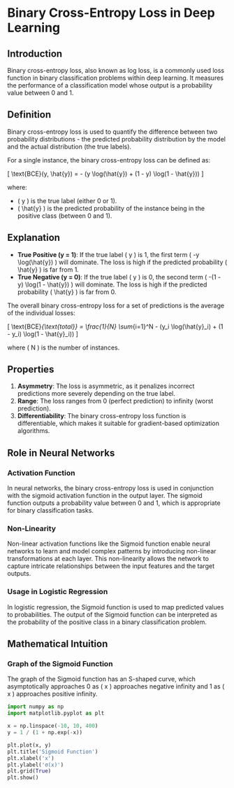 # Binary Cross-Entropy Loss in Deep Learning

## Introduction

Binary cross-entropy loss, also known as log loss, is a commonly used loss function in binary classification problems within deep learning. It measures the performance of a classification model whose output is a probability value between 0 and 1.

## Definition

Binary cross-entropy loss is used to quantify the difference between two probability distributions - the predicted probability distribution by the model and the actual distribution (the true labels).

For a single instance, the binary cross-entropy loss can be defined as:

\[ \text{BCE}(y, \hat{y}) = - (y \log(\hat{y}) + (1 - y) \log(1 - \hat{y})) \]

where:
- \( y \) is the true label (either 0 or 1).
- \( \hat{y} \) is the predicted probability of the instance being in the positive class (between 0 and 1).

## Explanation

- **True Positive (y = 1)**: If the true label \( y \) is 1, the first term \( -y \log(\hat{y}) \) will dominate. The loss is high if the predicted probability \( \hat{y} \) is far from 1.
- **True Negative (y = 0)**: If the true label \( y \) is 0, the second term \( -(1 - y) \log(1 - \hat{y}) \) will dominate. The loss is high if the predicted probability \( \hat{y} \) is far from 0.

The overall binary cross-entropy loss for a set of predictions is the average of the individual losses:

\[ \text{BCE}_{\text{total}} = \frac{1}{N} \sum_{i=1}^N - (y_i \log(\hat{y}_i) + (1 - y_i) \log(1 - \hat{y}_i)) \]

where \( N \) is the number of instances.

## Properties

1. **Asymmetry**: The loss is asymmetric, as it penalizes incorrect predictions more severely depending on the true label.
2. **Range**: The loss ranges from 0 (perfect prediction) to infinity (worst prediction).
3. **Differentiability**: The binary cross-entropy loss function is differentiable, which makes it suitable for gradient-based optimization algorithms.

## Role in Neural Networks

### Activation Function

In neural networks, the binary cross-entropy loss is used in conjunction with the sigmoid activation function in the output layer. The sigmoid function outputs a probability value between 0 and 1, which is appropriate for binary classification tasks.

### Non-Linearity

Non-linear activation functions like the Sigmoid function enable neural networks to learn and model complex patterns by introducing non-linear transformations at each layer. This non-linearity allows the network to capture intricate relationships between the input features and the target outputs.

### Usage in Logistic Regression

In logistic regression, the Sigmoid function is used to map predicted values to probabilities. The output of the Sigmoid function can be interpreted as the probability of the positive class in a binary classification problem.

## Mathematical Intuition

### Graph of the Sigmoid Function

The graph of the Sigmoid function has an S-shaped curve, which asymptotically approaches 0 as \( x \) approaches negative infinity and 1 as \( x \) approaches positive infinity.

```python
import numpy as np
import matplotlib.pyplot as plt

x = np.linspace(-10, 10, 400)
y = 1 / (1 + np.exp(-x))

plt.plot(x, y)
plt.title('Sigmoid Function')
plt.xlabel('x')
plt.ylabel('σ(x)')
plt.grid(True)
plt.show()
